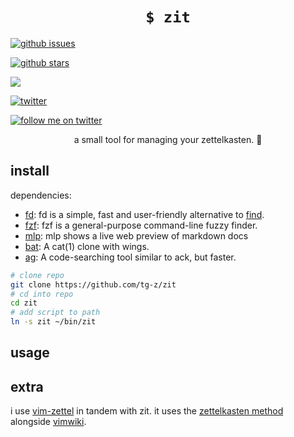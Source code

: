<h1 align="center"><code>$ zit</code></h1>

<p align="center">

<a href="https://github.com/tg-z/zit/issues"><img alt="github issues" src="https://img.shields.io/github/issues/tg-z/zit"></a>

<a href="https://github.com/tg-z/zit/stargazers"><img alt="github stars" src="https://img.shields.io/github/stars/tg-z/zit"></a>

<a href="https://github.com/tg-z/zit/graphs/contributors" alt="contributors">
<img src="https://img.shields.io/github/contributors/tg-z/zit"/></a>

<a href="https://twitter.com/intent/tweet?text=Wow:&url=https%3A%2F%2Fgithub.com%2Ftg-z%2Fzit"><img alt="twitter" src="https://img.shields.io/twitter/url?style=social&url=https%3A%2F%2Fgithub.com%2Ftg-z%2Fzit"></a>

<a href="https://twitter.com/intent/follow?screen_name=parasite______">
<img src="https://img.shields.io/twitter/follow/parasite______&style=social&logo=twitter" alt="follow me on twitter"></a>

</p>

<p align="center">a small tool for managing your zettelkasten. 📓 </p>

## install

dependencies:
- [fd](https://crates.io/crates/fd-find): fd is a simple, fast and user-friendly alternative to [find](https://www.gnu.org/software/findutils/).
- [fzf](https://github.com/junegunn/fzf): fzf is a general-purpose command-line fuzzy finder.
- [mlp](https://github.com/ms-jpq/markdown-live-preview): mlp shows a live web preview of markdown docs
- [bat](https://github.com/sharkdp/bat): A cat(1) clone with wings.
- [ag](https://geoff.greer.fm/ag/): A code-searching tool similar to ack, but faster.

```sh
# clone repo
git clone https://github.com/tg-z/zit
# cd into repo
cd zit
# add script to path
ln -s zit ~/bin/zit
```

## usage

## extra
i use [vim-zettel](https://github.com/michal-h21/vim-zettel) in tandem with zit. it uses the [zettelkasten method](https://zettelkasten.de/) alongside [vimwiki](https://github.com/vimwiki/vimwiki).
